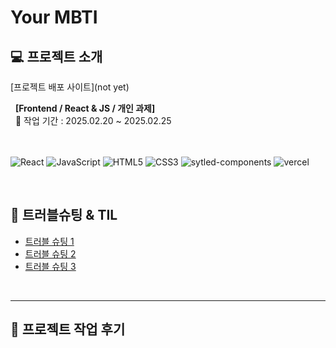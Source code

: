 # Your MBTI

## 💻 프로젝트 소개

[프로젝트 배포 사이트](not yet)

&nbsp; **[Frontend / React & JS / 개인 과제]**
<br />
&nbsp; 📆 작업 기간 : 2025.02.20 ~ 2025.02.25 <br />
&nbsp; <br />
<br />

![React](https://img.shields.io/badge/-React-61DAFB?&logo=react&logoColor=white) ![JavaScript](https://img.shields.io/badge/-JavaScript-F7DF1E?&logo=javascript&logoColor=white) ![HTML5](https://img.shields.io/badge/-HTML5-E34F26?&logo=html5&logoColor=white) ![CSS3](https://img.shields.io/badge/-CSS3-1572B6?&logo=css3&logoColor=white) ![sytled-components](https://img.shields.io/badge/-styledcomponents-DB7093?&logo=styledcomponents&logoColor=white) ![vercel](https://img.shields.io/badge/-vercel-000000?&logo=vercel&logoColor=white)

<br />

## 🔹 트러블슈팅 & TIL

- [트러블 슈팅 1](url)
- [트러블 슈팅 2](url)
- [트러블 슈팅 3](url)

<br />

---

## 📝 프로젝트 작업 후기
